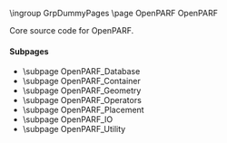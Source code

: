 \ingroup GrpDummyPages
\page OpenPARF OpenPARF

Core source code for OpenPARF.

#### Subpages

- \subpage OpenPARF_Database
- \subpage OpenPARF_Container
- \subpage OpenPARF_Geometry
- \subpage OpenPARF_Operators
- \subpage OpenPARF_Placement
- \subpage OpenPARF_IO
- \subpage OpenPARF_Utility
